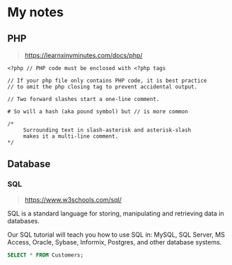 # My notes

## PHP 

> https://learnxinyminutes.com/docs/php/

```
<?php // PHP code must be enclosed with <?php tags

// If your php file only contains PHP code, it is best practice
// to omit the php closing tag to prevent accidental output.

// Two forward slashes start a one-line comment.

# So will a hash (aka pound symbol) but // is more common

/*
     Surrounding text in slash-asterisk and asterisk-slash
     makes it a multi-line comment.
*/
```

## Database

### SQL

> https://www.w3schools.com/sql/

SQL is a standard language for storing, manipulating and retrieving data in databases.

Our SQL tutorial will teach you how to use SQL in: MySQL, SQL Server, MS Access, Oracle, Sybase, Informix, Postgres, and other database systems.

```SQL
SELECT * FROM Customers;
```
